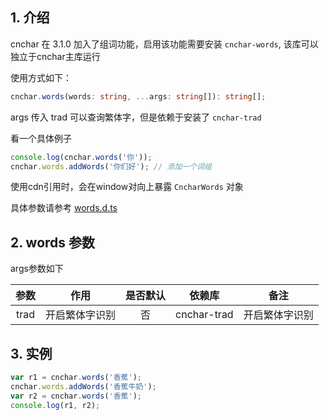 ## 1. 介绍

cnchar 在 3.1.0 加入了组词功能，启用该功能需要安装 `cnchar-words`, 该库可以独立于cnchar主库运行

使用方式如下：

```ts
cnchar.words(words: string, ...args: string[]): string[];
```

args 传入 trad 可以查询繁体字，但是依赖于安装了 `cnchar-trad`

看一个具体例子

<code-runner></code-runner>

```js
console.log(cnchar.words('你'));
cnchar.words.addWords('你们好'); // 添加一个词组
```

使用cdn引用时，会在window对向上暴露 `CncharWords` 对象

具体参数请参考 [words.d.ts](https://github.com/alinsjs/alins/blob/master/src/cnchar-types/plugin/words/index.d.ts)

## 2. words 参数

args参数如下

|  参数   |    作用    | 是否默认 |  依赖库   |   备注    |
| :-----: | :----: | :------: | :---: | :---: |
|  trad   | 开启繁体字识别 |    否    | cnchar-trad |  开启繁体字识别  |

## 3. 实例

<code-runner></code-runner>

```js
var r1 = cnchar.words('香蕉');
cnchar.words.addWords('香蕉牛奶');
var r2 = cnchar.words('香蕉');
console.log(r1, r2);
```
